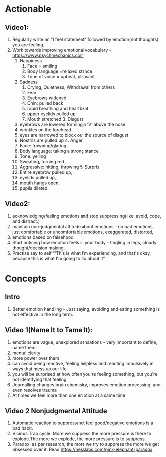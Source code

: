 # Actionable
## Video1:
   1. Regularly write an "I feel statement" followed by emotion(not thoughts) you are feeling.
   2. Work towards improving emotional vocabulary - https://www.psychmechanics.com
      1. Happiness
         1. Face = smiling
         2. Body language =relaxed stance
         3. Tone of voice = upbeat, pleasant 
      2. Sadness
         1. Crying, Quietness, Withdrawal from others
         2. Fear
         3. Eyebrows widened
         4. Chin: pulled back
         5. rapid breathing and heartbeat
         6. upper eyelids pulled up
         7. Mouth stretched
     3. Disgust
        1. eyebrows are lowered forming a ‘V’ above the nose 
        2. wrinkles on the forehead
        3. eyes are narrowed to block out the source of disgust
        4. Nostrils are pulled up
     4. Anger
        1. Face: frowning/glaring
        2. Body language: taking a strong stance 
        3. Tone: yelling
        4. Sweating, turning red
        5. Aggressive: hitting, throwing
    5. Surpris
       1. Entire eyebrow pulled up, 
       2. eyelids pulled up, 
       3. mouth hangs open, 
       4. pupils dilated.

## Video2:
1. acknowledging/feeling emotions and stop suppressing(like: avoid, cope, and distract.)
2. maintain non-judgmental attitude about emotions - no bad emotions, just comfortable or uncomfortable emotions, exaggerated, distorted,
3. emotions based on falsehood
4. Start noticing how emotion feels in your body - tingling in legs, cloudy thought/decision making.
5. Practise say to self “'This is what  I'm experiencing, and that's okay, because this is  what I'm going to do about it”

# Concepts
## Intro
1. Better emotion handling - Just saying, avoiding and eating something is not effective in the long term.

## Video 1(Name It to Tame It):
1. emotions are vague, unexplored sensations  - very important to define, name them:
2. mental clarity
3. more power over them
4. can avoid being reactive, feeling helpless and reacting impulsively in ways that mess up our life
5. you will be surprised at how often you're feeling  something, but you're not identifying that feeling
6. Journalling changes brain chemistry, improves emotion processing, and even resolves trauma
7. At times we feel more than one emotion at a same time

## Video 2 Nonjudgmental Attitude
1. Automatic reaction to suppress/not feel good/negative emotions is a bad habit.
2. Vicious Trap cycle: More we suppress the more pressure is there to explode.The more we explode, the more pressure is to suppress.
3. Paradox:  as per research, the more we try to suppress the more we get obsessed over it. Read https://nesslabs.com/pink-elephant-paradox
